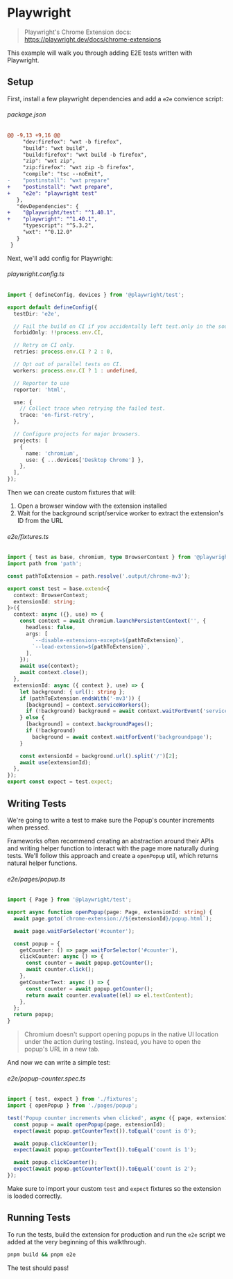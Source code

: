 <!-- Generated by scripts/generate-diffs.ts -->

# Playwright

> Playwright's Chrome Extension docs: https://playwright.dev/docs/chrome-extensions

This example will walk you through adding E2E tests written with Playwright.

## Setup

First, install a few playwright dependencies and add a `e2e` convience script:

###### package.json

```diff
@@ -9,13 +9,16 @@
     "dev:firefox": "wxt -b firefox",
     "build": "wxt build",
     "build:firefox": "wxt build -b firefox",
     "zip": "wxt zip",
     "zip:firefox": "wxt zip -b firefox",
     "compile": "tsc --noEmit",
-    "postinstall": "wxt prepare"
+    "postinstall": "wxt prepare",
+    "e2e": "playwright test"
   },
   "devDependencies": {
+    "@playwright/test": "^1.40.1",
+    "playwright": "^1.40.1",
     "typescript": "^5.3.2",
     "wxt": "^0.12.0"
   }
 }
```

Next, we'll add config for Playwright:

###### playwright.config.ts

```ts
import { defineConfig, devices } from '@playwright/test';

export default defineConfig({
  testDir: 'e2e',

  // Fail the build on CI if you accidentally left test.only in the source code.
  forbidOnly: !!process.env.CI,

  // Retry on CI only.
  retries: process.env.CI ? 2 : 0,

  // Opt out of parallel tests on CI.
  workers: process.env.CI ? 1 : undefined,

  // Reporter to use
  reporter: 'html',

  use: {
    // Collect trace when retrying the failed test.
    trace: 'on-first-retry',
  },

  // Configure projects for major browsers.
  projects: [
    {
      name: 'chromium',
      use: { ...devices['Desktop Chrome'] },
    },
  ],
});
```

Then we can create custom fixtures that will:

1. Open a browser window with the extension installed
2. Wait for the background script/service worker to extract the extension's ID from the URL

###### e2e/fixtures.ts

```ts
import { test as base, chromium, type BrowserContext } from '@playwright/test';
import path from 'path';

const pathToExtension = path.resolve('.output/chrome-mv3');

export const test = base.extend<{
  context: BrowserContext;
  extensionId: string;
}>({
  context: async ({}, use) => {
    const context = await chromium.launchPersistentContext('', {
      headless: false,
      args: [
        `--disable-extensions-except=${pathToExtension}`,
        `--load-extension=${pathToExtension}`,
      ],
    });
    await use(context);
    await context.close();
  },
  extensionId: async ({ context }, use) => {
    let background: { url(): string };
    if (pathToExtension.endsWith('-mv3')) {
      [background] = context.serviceWorkers();
      if (!background) background = await context.waitForEvent('serviceworker');
    } else {
      [background] = context.backgroundPages();
      if (!background)
        background = await context.waitForEvent('backgroundpage');
    }

    const extensionId = background.url().split('/')[2];
    await use(extensionId);
  },
});
export const expect = test.expect;
```

## Writing Tests

We're going to write a test to make sure the Popup's counter increments when pressed.

Frameworks often recommend creating an abstraction around their APIs and writing helper function to interact with the page more naturally during tests. We'll follow this approach and create a `openPopup` util, which returns natural helper functions.

###### e2e/pages/popup.ts

```ts
import { Page } from '@playwright/test';

export async function openPopup(page: Page, extensionId: string) {
  await page.goto(`chrome-extension://${extensionId}/popup.html`);

  await page.waitForSelector('#counter');

  const popup = {
    getCounter: () => page.waitForSelector('#counter'),
    clickCounter: async () => {
      const counter = await popup.getCounter();
      await counter.click();
    },
    getCounterText: async () => {
      const counter = await popup.getCounter();
      return await counter.evaluate((el) => el.textContent);
    },
  };
  return popup;
}
```

> Chromium doesn't support opening popups in the native UI location under the action during testing. Instead, you have to open the popup's URL in a new tab.

And now we can write a simple test:

###### e2e/popup-counter.spec.ts

```ts
import { test, expect } from './fixtures';
import { openPopup } from './pages/popup';

test('Popup counter increments when clicked', async ({ page, extensionId }) => {
  const popup = await openPopup(page, extensionId);
  expect(await popup.getCounterText()).toEqual('count is 0');

  await popup.clickCounter();
  expect(await popup.getCounterText()).toEqual('count is 1');

  await popup.clickCounter();
  expect(await popup.getCounterText()).toEqual('count is 2');
});
```

Make sure to import your custom `test` and `expect` fixtures so the extension is loaded correctly.

## Running Tests

To run the tests, build the extension for production and run the `e2e` script we added at the very beginning of this walkthrough.

```sh
pnpm build && pnpm e2e
```

The test should pass!
